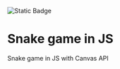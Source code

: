 ![Static Badge](https://img.shields.io/badge/logo-javascript-blue?logo=javascript)

# Snake game in JS

Snake game in JS with Canvas API



